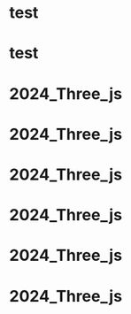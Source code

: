 # test
# test
# 2024_Three_js
# 2024_Three_js
# 2024_Three_js
# 2024_Three_js
# 2024_Three_js
# 2024_Three_js
